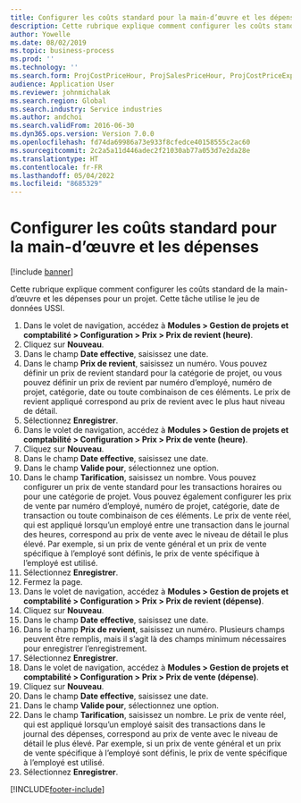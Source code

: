 ```yaml
---
title: Configurer les coûts standard pour la main-d’œuvre et les dépenses
description: Cette rubrique explique comment configurer les coûts standard de la main-d’œuvre et les dépenses pour un projet.
author: Yowelle
ms.date: 08/02/2019
ms.topic: business-process
ms.prod: ''
ms.technology: ''
ms.search.form: ProjCostPriceHour, ProjSalesPriceHour, ProjCostPriceExpense, ProjSalesPriceCost
audience: Application User
ms.reviewer: johnmichalak
ms.search.region: Global
ms.search.industry: Service industries
ms.author: andchoi
ms.search.validFrom: 2016-06-30
ms.dyn365.ops.version: Version 7.0.0
ms.openlocfilehash: fd74da69986a73e933f8cfedce40158555c2ac60
ms.sourcegitcommit: 2c2a5a11d446adec2f21030ab77a053d7e2da28e
ms.translationtype: HT
ms.contentlocale: fr-FR
ms.lasthandoff: 05/04/2022
ms.locfileid: "8685329"
---
```

# <a name="configure-standard-costs-for-labor-and-expenses"></a>Configurer les coûts standard pour la main-d’œuvre et les dépenses

[!include [banner](../../includes/banner.md)]

Cette rubrique explique comment configurer les coûts standard de la main-d’œuvre et les dépenses pour un projet. Cette tâche utilise le jeu de données USSI.

1. Dans le volet de navigation, accédez à **Modules > Gestion de projets et comptabilité > Configuration > Prix > Prix de revient (heure)**.
2. Cliquez sur **Nouveau**.
3. Dans le champ **Date effective**, saisissez une date.
4. Dans le champ **Prix de revient**, saisissez un numéro. Vous pouvez définir un prix de revient standard pour la catégorie de projet, ou vous pouvez définir un prix de revient par numéro d’employé, numéro de projet, catégorie, date ou toute combinaison de ces éléments. Le prix de revient appliqué correspond au prix de revient avec le plus haut niveau de détail.  
5. Sélectionnez **Enregistrer**.
6. Dans le volet de navigation, accédez à **Modules > Gestion de projets et comptabilité > Configuration > Prix > Prix de vente (heure)**.
7. Cliquez sur **Nouveau**.
8. Dans le champ **Date effective**, saisissez une date.
9. Dans le champ **Valide pour**, sélectionnez une option.
10. Dans le champ **Tarification**, saisissez un nombre. Vous pouvez configurer un prix de vente standard pour les transactions horaires ou pour une catégorie de projet. Vous pouvez également configurer les prix de vente par numéro d’employé, numéro de projet, catégorie, date de transaction ou toute combinaison de ces éléments. Le prix de vente réel, qui est appliqué lorsqu’un employé entre une transaction dans le journal des heures, correspond au prix de vente avec le niveau de détail le plus élevé. Par exemple, si un prix de vente général et un prix de vente spécifique à l’employé sont définis, le prix de vente spécifique à l’employé est utilisé.  
11. Sélectionnez **Enregistrer**.
12. Fermez la page.
13. Dans le volet de navigation, accédez à **Modules > Gestion de projets et comptabilité > Configuration > Prix > Prix de revient (dépense)**.
14. Cliquez sur **Nouveau**.
15. Dans le champ **Date effective**, saisissez une date.
16. Dans le champ **Prix de revient**, saisissez un numéro. Plusieurs champs peuvent être remplis, mais il s’agit là des champs minimum nécessaires pour enregistrer l’enregistrement.  
17. Sélectionnez **Enregistrer**.
18. Dans le volet de navigation, accédez à **Modules > Gestion de projets et comptabilité > Configuration > Prix > Prix de vente (dépense)**.
19. Cliquez sur **Nouveau**.
20. Dans le champ **Date effective**, saisissez une date.
21. Dans le champ **Valide pour**, sélectionnez une option.
22. Dans le champ **Tarification**, saisissez un nombre. Le prix de vente réel, qui est appliqué lorsqu’un employé saisit des transactions dans le journal des dépenses, correspond au prix de vente avec le niveau de détail le plus élevé. Par exemple, si un prix de vente général et un prix de vente spécifique à l’employé sont définis, le prix de vente spécifique à l’employé est utilisé.  
23. Sélectionnez **Enregistrer**.



[!INCLUDE[footer-include](../../includes/footer-banner.md)]